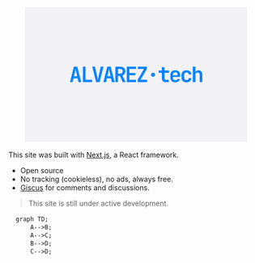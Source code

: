 <p align="center">
  <a href="https://alvarez.tech" target="_blank">
    <img src="/public/image.png" alt="ALVAREZ.tech">
  </a>
</p>

This site was built with [Next.js](https://nextjs.org/), a React framework.

- Open source
- No tracking (cookieless), no ads, always free.
- [Giscus](https://giscus.app/) for comments and discussions.

> This site is still under active development.

```mermaid
  graph TD;
      A-->B;
      A-->C;
      B-->D;
      C-->D;
```
